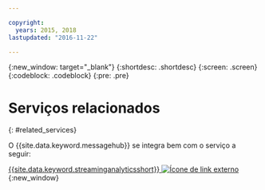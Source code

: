 ```yaml
---

copyright:
  years: 2015, 2018
lastupdated: "2016-11-22"

---
```


{:new_window: target="_blank"}
{:shortdesc: .shortdesc}
{:screen: .screen}
{:codeblock: .codeblock}
{:pre: .pre}



# Serviços relacionados
{: #related_services}

O {{site.data.keyword.messagehub}} se integra bem com o serviço a seguir:

 [{{site.data.keyword.streaminganalyticsshort}}
![Ícone de link externo](../../icons/launch-glyph.svg "Ícone de link externo")](https://developer.ibm.com/messaging/2015/12/07/streaminganalyticsmessagehub/){:new_window} 
 
 
 
 
